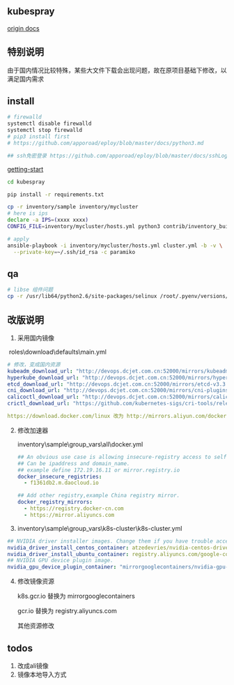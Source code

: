 ## kubespray

[origin docs](./README.origin.md)

## 特别说明

由于国内情况比较特殊，某些大文件下载会出现问题，故在原项目基础下修改，以满足国内需求




## install
```bash
# firewalld
systemctl disable firewalld
systemctl stop firewalld
# pip3 install first  
# https://github.com/apporoad/eploy/blob/master/docs/python3.md

## ssh免密登录 https://github.com/apporoad/eploy/blob/master/docs/sshLogin.md


```
[getting-start](https://github.com/hyd-raiders/kubespray/blob/master/docs/getting-started.md)

```bash
cd kubespray

pip install -r requirements.txt

cp -r inventory/sample inventory/mycluster
# here is ips 
declare -a IPS=(xxxx xxxx)
CONFIG_FILE=inventory/mycluster/hosts.yml python3 contrib/inventory_builder/inventory.py ${IPS[@]}

# apply
ansible-playbook -i inventory/mycluster/hosts.yml cluster.yml -b -v \
  --private-key=~/.ssh/id_rsa -c paramiko
```




## qa

```bash
# libse 组件问题
cp -r /usr/lib64/python2.6/site-packages/selinux /root/.pyenv/versions/2.7.14/lib/python2.7/site-packages/
```





## 改版说明

1. 采用国内镜像

​      roles\download\defaults\main.yml

```yaml
# 修改，变成国内资源
kubeadm_download_url: "http://devops.dcjet.com.cn:52000/mirrors/kubeadm"
hyperkube_download_url: "http://devops.dcjet.com.cn:52000/mirrors/hyperkube"
etcd_download_url: "http://devops.dcjet.com.cn:52000/mirrors/etcd-v3.3.10-linux-amd64.tar.gz"
cni_download_url: "http://devops.dcjet.com.cn:52000/mirrors/cni-plugins-linux-amd64-v0.8.1.tgz"
calicoctl_download_url: "http://devops.dcjet.com.cn:52000/mirrors/calicoctl-linux-amd64"
crictl_download_url: "https://github.com/kubernetes-sigs/cri-tools/releases/download/v1.14.0/crictl-v1.14.0-{{ ansible_system | lower }}-amd64.tar.gz"

https://download.docker.com/linux 改为 http://mirrors.aliyun.com/docker-ce/linux
```



2. 修改加速器

   inventory\sample\group_vars\all\docker.yml

   ```yaml
   ## An obvious use case is allowing insecure-registry access to self hosted registries.
   ## Can be ipaddress and domain_name.
   ## example define 172.19.16.11 or mirror.registry.io
   docker_insecure_registries:
     - f1361db2.m.daocloud.io
   
   ## Add other registry,example China registry mirror.
   docker_registry_mirrors:
     - https://registry.docker-cn.com
     - https://mirror.aliyuncs.com
   ```

3.  inventory\sample\group_vars\k8s-cluster\k8s-cluster.yml

   ```yaml
## NVIDIA driver installer images. Change them if you have trouble accessing gcr.io.
   nvidia_driver_install_centos_container: atzedevries/nvidia-centos-driver-installer:2
   nvidia_driver_install_ubuntu_container: registry.aliyuncs.com/google-containers/ubuntu-nvidia-driver-installer@sha256:7df76a0f0a17294e86f691c81de6bbb7c04a1b4b3d4ea4e7e2cccdc42e1f6d63
   ## NVIDIA GPU device plugin image.
   nvidia_gpu_device_plugin_container: "mirrorgooglecontainers/nvidia-gpu-device-plugin@sha256:0842734032018be107fa2490c98156992911e3e1f2a21e059ff0105b07dd8e9e"
   
   ```
   
   
   
4. 修改镜像资源

   k8s.gcr.io  替换为 mirrorgooglecontainers

   gcr.io  替换为 registry.aliyuncs.com

   其他资源修改

## todos

1. 改成ali镜像
2. 镜像本地导入方式

